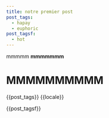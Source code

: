 ```yaml
---
title: notre premier post
post_tags:
  - hapay
  - euphoric
post_tagsf:
  - hot
---
```

mmmmm
**mmmmmmm**

# **MMMMMMMMMM**
{{post_tags}}
{{locale}}

{{post_tagsf}}
